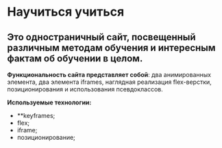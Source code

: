 # Научиться учиться

## Это одностраничный сайт, посвещенный различным методам обучения и интересным фактам об обучении в целом.

**Функциональность сайта представляет собой**: два анимированных элемента, два элемента iframes, наглядная реализация flex-верстки, позиционирования и использования псевдоклассов.

**Используемые технологии:**

- \*\*keyframes;
- flex;
- iframe;
- позиционирование;

